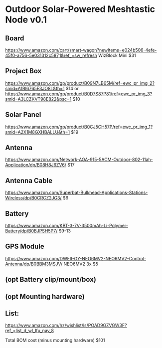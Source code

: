 # Outdoor Solar-Powered Meshtastic Node v0.1

## Board

<https://www.amazon.com/cart/smart-wagon?newItems=e024b506-4efe-45f0-a756-5e031312c587,1&ref_=sw_refresh> WizBlock Mini $31

## Project Box

<https://www.amazon.com/gp/product/B09N7LB65M/ref=ewc_pr_img_2?smid=A1RI6765E3JO8L&th=1>  $14
or
<https://www.amazon.com/gp/product/B0D7S87P81/ref=ewc_pr_img_3?smid=A3LCZKVT98E822&psc=1> $10

## Solar Panel

<https://www.amazon.com/gp/product/B0CJ5CH57P/ref=ewc_pr_img_1?smid=A2X1M8GXHBALLU&th=1> $19

## Antenna

<https://www.amazon.com/Network-AOA-915-5ACM-Outdoor-802-11ah-Application/dp/B08H8J6ZV6/> $17

## Antenna Cable

<https://www.amazon.com/Superbat-Bulkhead-Applications-Stations-Wireless/dp/B0CRCZ2JG3/>  $6

## Battery

https://www.amazon.com/KBT-3-7V-3500mAh-Li-Polymer-Battery/dp/B0BJPSH5P7/ $9-13

## GPS Module 

<https://www.amazon.com/DWEII-GY-NEO6MV2-NEO6MV2-Control-Antenna/dp/B0BBM3MSJV/>  NEO6MV2 3x $5

## (opt Battery clip/mount/box)

## (opt Mounting hardware)

## List:
<https://www.amazon.com/hz/wishlist/ls/POAD9GZVGW3F?ref_=list_d_wl_lfu_nav_8>

Total BOM cost (minus mounting hardware) $101